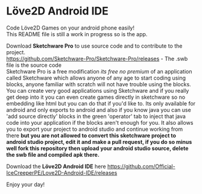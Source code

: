 # Löve2D Android IDE
Code Löve2D Games on your android phone easily!  
This README file is still a work in progress so is the app.

Download **Sketchware Pro** to use source code and to contribute to the project.  
https://github.com/Sketchware-Pro/Sketchware-Pro/releases - The .swb file is the source code  
Sketchware Pro is a free modification _its free no premium_ of an application called Sketchware which allows anyone of any age to start coding using blocks, anyone familiar with scratch will not have trouble using the blocks. You can create very good applications using Sketchware and if you really get deep into it you can even create games directly in sketchware so no embedding like html but you can do that if you'd like to. Its only available for android and only exports to android and also if you know java you can use 'add source directly' blocks in the green 'operator' tab to inject that java code into your application if the blocks aren't enough for you. It also allows you to export your project to android studio and continue working from there **but you are not allowed to convert this sketchware project to android studio project, edit it and make a pull request, if you do so minus well fork this repository then upload your android studio source, delete the swb file and compiled apk there.**  

Download the **Löve2D Android IDE** here 
https://github.com/Official-IceCreeperPE/Love2D-Android-IDE/releases

Enjoy your day!
